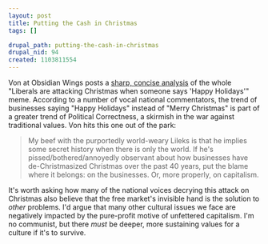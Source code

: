 ```yaml
--- 
layout: post
title: Putting the Cash in Christmas
tags: []

drupal_path: putting-the-cash-in-christmas
drupal_nid: 94
created: 1103811554
---
```

Von at Obsidian Wings posts a <a href="http://obsidianwings.blogs.com/obsidian_wings/2004/12/once_more_on_me.html">sharp, concise analysis</a> of the whole "Liberals are attacking Christmas when someone says 'Happy Holidays'" meme. According to a number of vocal national commentators, the trend of businesses saying "Happy Holidays" instead of "Merry Christmas" is part of a greater trend of Political Correctness, a skirmish in the war against traditional values. Von hits this one out of the park:

<blockquote>My beef with the purportedly world-weary Lileks is that he implies some secret history when there is only the world.  If he's pissed/bothered/annoyedly observant about how businesses have de-Christmasized Christmas over the past 40 years, put the blame where it belongs:  on the businesses.  Or, more properly, on capitalism.</blockquote>

It's worth asking how many of the national voices decrying this attack on Christmas also believe that the free market's invisible hand is the solution to <em>other</em> problems. I'd argue that many other cultural issues we face are negatively impacted by the pure-profit motive of unfettered capitalism. I'm no communist, but there <em>must</em> be deeper, more sustaining values for a culture if it's to survive.

